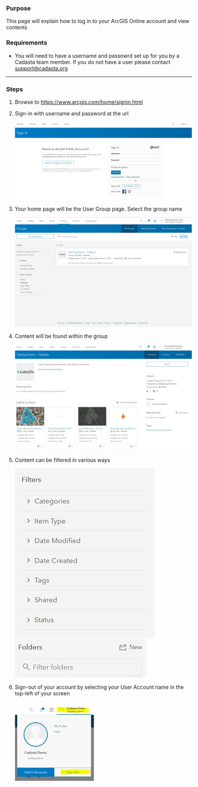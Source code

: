 ### Purpose

This page will explain how to log in to your ArcGIS Online account and view contents

### Requirements

* You will need to have a username and passowrd set up for you by a Cadasta team member. If you do not have a user please contact support@cadasta.org

---

### Steps

1. Browse to https://www.arcgis.com/home/signin.html
2. Sign-in with username and password at the url

    ![](imgs/image1.jpg)

3. Your home page will be the User Group page. Select the group name

    ![](imgs/image2.jpg)

4. Content will be found within the group

    ![](imgs/image4.jpg)

5. Content can be filtered in various ways

    ![](imgs/image3.jpg)
    ![](imgs/image5.jpg)

6. Sign-out of your account by selecting your User Account name in the top-left of your screen

    ![](imgs/image6.jpg)


